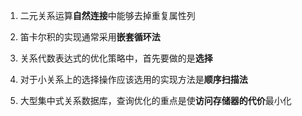 1. 二元关系运算**自然连接**中能够去掉重复属性列

2. 笛卡尔积的实现通常采用**嵌套循环法**

3. 关系代数表达式的优化策略中，首先要做的是**选择**

4. 对于小关系上的选择操作应该选用的实现方法是**顺序扫描法**

5. 大型集中式关系数据库，查询优化的重点是使**访问存储器的代价**最小化
